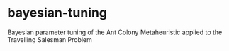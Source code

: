 # bayesian-tuning
Bayesian parameter tuning of the Ant Colony Metaheuristic applied to the Travelling Salesman Problem
